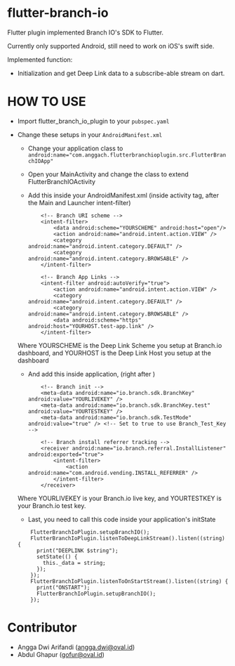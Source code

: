 # flutter-branch-io
Flutter plugin implemented Branch IO's SDK to Flutter.

Currently only supported Android, still need to work on iOS's swift side.

Implemented function:
- Initialization and get Deep Link data to a subscribe-able stream on dart.

# HOW TO USE
- Import flutter_branch_io_plugin to your `pubspec.yaml`
- Change these setups in your `AndroidManifest.xml`

    - Change your application class to `android:name="com.anggach.flutterbranchioplugin.src.FlutterBranchIOApp"`
    - Open your MainActivity and change the class to extend FlutterBranchIOActivity
    - Add this inside your AndroidManifest.xml (inside activity tag, after the Main and Launcher intent-filter)

        ```
            <!-- Branch URI scheme -->
            <intent-filter>
                <data android:scheme="YOURSCHEME" android:host="open"/>
                <action android:name="android.intent.action.VIEW" />
                <category android:name="android.intent.category.DEFAULT" />
                <category android:name="android.intent.category.BROWSABLE" />
            </intent-filter>
        ```
        
        ```
            <!-- Branch App Links -->
            <intent-filter android:autoVerify="true">
                <action android:name="android.intent.action.VIEW" />
                <category android:name="android.intent.category.DEFAULT" />
                <category android:name="android.intent.category.BROWSABLE" />
                <data android:scheme="https" android:host="YOURHOST.test-app.link" />
            </intent-filter>
        ```

    Where YOURSCHEME is the Deep Link Scheme you setup at Branch.io dashboard,
     and YOURHOST is the Deep Link Host you setup at the dashboard
    - And add this inside application, (right after </activity>)
        ```
            <!-- Branch init -->
            <meta-data android:name="io.branch.sdk.BranchKey" android:value="YOURLIVEKEY" />
            <meta-data android:name="io.branch.sdk.BranchKey.test" android:value="YOURTESTKEY" />
            <meta-data android:name="io.branch.sdk.TestMode" android:value="true" /> <!-- Set to true to use Branch_Test_Key -->
        ```

        ```
            <!-- Branch install referrer tracking -->
            <receiver android:name="io.branch.referral.InstallListener" android:exported="true">
                <intent-filter>
                    <action android:name="com.android.vending.INSTALL_REFERRER" />
                </intent-filter>
            </receiver>
        ```
    Where YOURLIVEKEY is your Branch.io live key, and YOURTESTKEY is your Branch.io test key.

    - Last, you need to call this code inside your application's initState
    ```
        FlutterBranchIoPlugin.setupBranchIO();
        FlutterBranchIoPlugin.listenToDeepLinkStream().listen((string) {
          print("DEEPLINK $string");
          setState(() {
            this._data = string;
          });
        });
        FlutterBranchIoPlugin.listenToOnStartStream().listen((string) {
          print("ONSTART");
          FlutterBranchIoPlugin.setupBranchIO();
        });
    ```

# Contributor
- Angga Dwi Arifandi (angga.dwi@oval.id)
- Abdul Ghapur (gofur@oval.id)